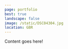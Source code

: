 ```yaml
---
page: portfolio
best: true
landscape: false
image: /static/DSC04304.jpg
location: GBR
---
```

Content goes here!
